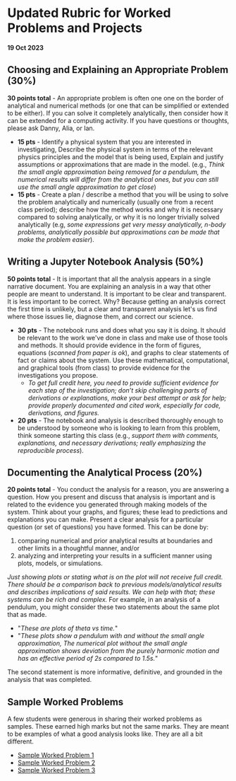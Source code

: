 # Updated Rubric for Worked Problems and Projects

**19 Oct 2023**

## Choosing and Explaining an Appropriate Problem (30%)

**30 points total** - An appropriate problem is often one one on the border of analytical and numerical methods (or one that can be simplified or extended to be either). If you can solve it completely analytically, then consider how it can be extended for a computing activity. If you have questions or thoughts, please ask Danny, Alia, or Ian.  
 - **15 pts** - Identify a physical system that you are interested in investigating, Describe the physical system in terms of the relevant physics principles and the model that is being used, Explain and justify assumptions or approximations that are made in the model. (e.g., *Think the small angle approximation being removed for a pendulum, the numerical results will differ from the analytical ones, but you can still use the small angle approximation to get close*)
 - **15 pts** - Create a plan / describe a method that you will be using to solve the problem analytically and numerically (usually one from a recent class period); describe how the method works and why it is necessary compared to solving analytically, or why it is no longer trivially solved analytically (e.g, *some expressions get very messy analytically, n-body problems, analytically possible but approximations can be made that make the problem easier*).

## Writing a Jupyter Notebook Analysis (50%)

**50 points total** - It is important that all the analysis appears in a single narrative document. You are explaining an analysis in a way that other people are meant to understand. It is important to be clear and transparent. It is less important to be correct. Why? Because getting an analysis correct the first time is unlikely, but a clear and transparent analysis let's us find where those issues lie, diagnose them, and correct our science.
 - **30 pts** - The notebook runs and does what you say it is doing. It should be relevant to the work we've done in class and make use of those tools and methods. It should provide evidence in the form of figures, equations (*scanned from paper is ok*), and graphs to clear statements of fact or claims about the system. Use these mathematical, computational, and graphical tools (from class) to provide evidence for the investigations you propose. 
   - *To get full credit here, you need to provide sufficient evidence for each step of the investigation; don’t skip challenging parts of derivations or explanations, make your best attempt or ask for help; provide properly documented and cited work, especially for code, derivations, and figures.*
 - **20 pts** - The notebook and analysis is described thoroughly enough to be understood by someone who is looking to learn from this problem, think someone starting this class (e.g., *support them with comments, explanations, and necessary derivations; really emphasizing the reproducible process*).

## Documenting the Analytical Process (20%)
 **20 points total** - You conduct the analysis for a reason, you are answering a question. How you present and discuss that analysis is important and is related to the evidence you generated through making models of the system. Think about your graphs, and figures; these lead to predictions and explanations you can make. Present a clear analysis for a particular question (or set of questions) you have formed. This can be done by: 
 1. comparing numerical and prior analytical results at boundaries and other limits in a thoughtful manner, and/or
 2. analyzing and interpreting your results in a sufficient manner using plots, models, or simulations. 

*Just showing plots or stating what is on the plot will not receive full credit. There should be a comparison back to previous models/analytical results and describes implications of said results.  We can help with that; these systems can be rich and complex.* For example, in an analysis of a pendulum, you might consider these two statements about the same plot that as made.

 - "*These are plots of theta vs time.*" 
 - "*These plots show a pendulum with and without the small angle approximation, The numerical plot without the small angle approximation shows deviation from the purely harmonic motion and has an effective period of 2s compared to 1.5s.*"

The second statement is more informative, definitive, and grounded in the analysis that was completed. 

## Sample Worked Problems

A few students were generous in sharing their worked problems as samples. These earned high marks but not the same marks. They are meant to be examples of what a good analysis looks like. They are all a bit different.

 - [Sample Worked Problem 1](../assets/samples/wps/sample1.pdf)
 - [Sample Worked Problem 2](../assets/samples/wps/sample2.pdf)
 - [Sample Worked Problem 3](../assets/samples/wps/sample3.pdf)